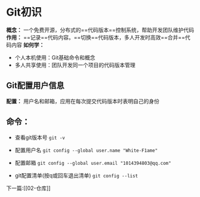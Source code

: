 # Git初识
**概念：** 一个免费开源，分布式的==代码版本==控制系统，帮助开发团队维护代码
**作用：** ==记录==代码内容。==切换==代码版本，多人开发时高效==合并==代码内容
**如何学：** 
- 个人本机使用：Git基础命令和概念
- 多人共享使用：团队开发同一个项目的代码版本管理

## Git配置用户信息
**配置：** 用户名和邮箱，应用在每次提交代码版本时表明自己的身份
## 命令：
- 查看git版本号
`git -v`

- 配置用户名
`git config --global user.name "White-F1ame"`

- 配置邮箱
`git config --global user.email "1014394803@qq.com"`

- git配置清单(按q或回车退出清单)
`git config --list`

下一篇:[[02-仓库]]